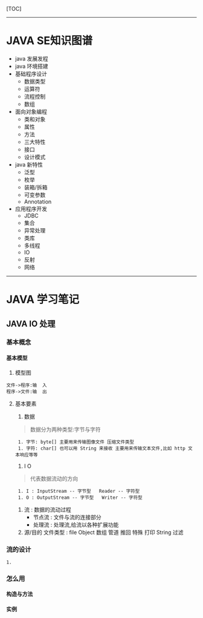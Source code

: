 [TOC]

***
# JAVA SE知识图谱
* java 发展发程
* java 环境搭建
* 基础程序设计
    * 数据类型
    * 运算符
    * 流程控制
    * 数组
* 面向对象编程
    * 类和对象
    * 属性
    * 方法
    * 三大特性
    * 接口
    * 设计模式
* java 新特性
    * 泛型
    * 枚举
    * 装箱/拆箱
    * 可变参数 
    * Annotation
* 应用程序开发
    * JDBC
    * 集合
    * 异常处理
    * 类库
    * 多线程
    * IO
    * 反射
    * 网络

***

# JAVA 学习笔记 

## JAVA IO 处理

### 基本概念
#### 基本模型
1. 模型图
```sequence
文件->程序:输  入
程序->文件:输  出
```
2. 基本要素
    1. 数据
   > 数据分为两种类型:字节与字符

        1. 字节: byte[] 主要用来传输图像文件 压缩文件类型
        1. 字符: char[] 也可以用 String 来接收 主要用来传输文本文件,比如 http 文本响应等等
    1. I O
   > 代表数据流动的方向

        1. I : InputStream -- 字节型   Reader -- 字符型
        1. O : OutputStream -- 字节型   Writer -- 字符型
    1. 流 : 数据的流动过程
        * 节点流 : 文件与流的连接部分
        * 处理流 : 处理流,给流以各种扩展功能
    1. 源/目的 文件类型 : file Object 数组 管道 推回 特殊 打印 String 过滤
### 流的设计
    1. 


    
### 怎么用
#### 构造与方法
#### 实例












